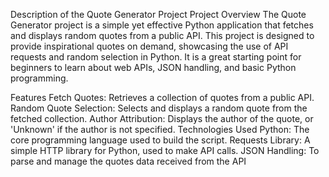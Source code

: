 Description of the Quote Generator Project
Project Overview
The Quote Generator project is a simple yet effective Python application that fetches and displays random quotes from a public API. This project is designed to provide inspirational quotes on demand, showcasing the use of API requests and random selection in Python. It is a great starting point for beginners to learn about web APIs, JSON handling, and basic Python programming.

Features
Fetch Quotes: Retrieves a collection of quotes from a public API.
Random Quote Selection: Selects and displays a random quote from the fetched collection.
Author Attribution: Displays the author of the quote, or 'Unknown' if the author is not specified.
Technologies Used
Python: The core programming language used to build the script.
Requests Library: A simple HTTP library for Python, used to make API calls.
JSON Handling: To parse and manage the quotes data received from the API
